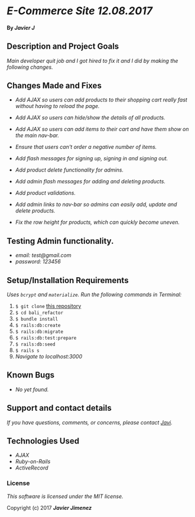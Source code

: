 # _E-Commerce Site 12.08.2017_

#### By _**Javier J**_

## Description and Project Goals
_Main developer quit job and I got hired to fix it and I did by making the following changes._

## Changes Made and Fixes
* _Add AJAX so users can add products to their shopping cart really fast without having to reload the page._
* _Add AJAX so users can hide/show the details of all products._
* _Add AJAX so users can add items to their cart and have them show on the main nav-bar._

* _Ensure that users can't order a negative number of items._
* _Add flash messages for signing up, signing in and signing out._
* _Add product delete functionality for admins._
* _Add admin flash messages for adding and deleting products._
* _Add product validations._
* _Add admin links to nav-bar so admins can easily add, update and delete products._
* _Fix the row height for products, which can quickly become uneven._

## Testing Admin functionality.
* _email: test@gmail.com_
* _password: 123456_



## Setup/Installation Requirements
_Uses `bcrypt` and `materialize`._
_Run the following commands in Terminal:_

1. `$ git clone` [this repository](https://github.com/javierrcc522/bali_refactor.git)
2. `$ cd bali_refactor`
3. `$ bundle install`
4. `$ rails:db:create`
5. `$ rails:db:migrate`
6. `$ rails:db:test:prepare`
7. `$ rails:db:seed`
8. `$ rails s`
9. _Navigate to localhost:3000_

## Known Bugs
* _No yet found._

## Support and contact details
_If you have questions, comments, or concerns, please contact [Javi](javierrcc522@gmail.com)._

## Technologies Used
* _AJAX_
* _Ruby-on-Rails_
* _ActiveRecord_


### License
*This software is licensed under the MIT license.*

Copyright (c) 2017 **_Javier Jimenez_**
